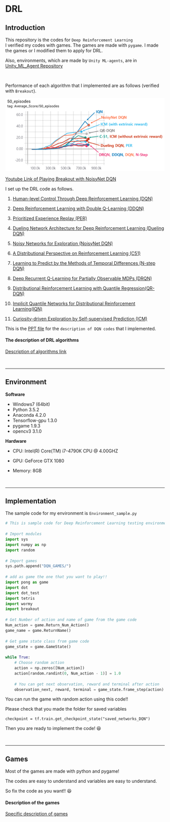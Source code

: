 # DRL

## Introduction
This repository is the codes for `Deep Reinforcement Learning`
<br> I verified my codes with games. The games are made with `pygame`. I made the games or I modified them to apply for DRL. 

Also, environments, which are made by `Unity ML-agents`, are in  [Unity_ML_Agent Repository](https://github.com/Kyushik/Unity_ML_Agent)

<br>

Performance of each algorithm that I implemented are as follows (verified with `Breakout`).  

![Performance](./Image/Performance.png)

[Youtube Link of Playing Breakout with NoisyNet DQN](https://youtu.be/h8UtVZ5XCtY)



 I set up the DRL code as follows. 

1. [Human-level Control Through Deep Reinforcement Learning (DQN)](https://storage.googleapis.com/deepmind-media/dqn/DQNNaturePaper.pdf)

2. [Deep Reinforcement Learning with Double Q-Learning (DDQN)](https://arxiv.org/abs/1509.06461) 

3. [Prioritized Experience Replay (PER)](https://arxiv.org/abs/1511.05952) 

4. [Dueling Network Architecture for Deep Reinforcement Learning (Dueling DQN)](https://arxiv.org/abs/1511.06581)

5. [Noisy Networks for Exploration (NoisyNet DQN)](https://arxiv.org/abs/1706.10295) 

6. [A Distributional Perspective on Reinforcement Learning (C51)](https://arxiv.org/abs/1707.06887) 
7. [Learning to Predict by the Methods of Temporal Differences (N-step DQN)](http://incompleteideas.net/papers/sutton-88-with-erratum.pdf) 

8. [Deep Recurrent Q-Learning for Partially Observable MDPs (DRQN)](https://arxiv.org/abs/1507.06527) 

9. [Distributional Reinforcement Learning with Quantile Regression(QR-DQN)](https://arxiv.org/abs/1710.10044)

10. [Implicit Quantile Networks for Distributional Reinforcement Learning(IQN)](https://arxiv.org/abs/1806.06923)

11. [Curiosity-driven Exploration by Self-supervised Prediction (ICM)](https://arxiv.org/abs/1705.05363)


This is the [PPT file](https://www.dropbox.com/s/0o72oqe7f5kip4z/DQN.pdf?dl=0) for the `description of DQN codes` that I implemented. 



#### The description of DRL algorithms

[Description of algorithms link](https://github.com/Kyushik/DRL/blob/master/README_Algorithms.md)

<br>

---
## Environment
**Software**
* Windows7 (64bit)
* Python 3.5.2
* Anaconda 4.2.0
* Tensorflow-gpu 1.3.0
* pygame 1.9.3
* opencv3 3.1.0

**Hardware**
* CPU: Intel(R) Core(TM) i7-4790K CPU @ 4.00GHZ

* GPU: GeForce GTX 1080

* Memory: 8GB

  <br>

---
## Implementation
The sample code for my environment is `Environment_sample.py`

```python
# This is sample code for Deep Reinforcement Learning testing environment 

# Import modules
import sys 
import numpy as np
import random

# Import games
sys.path.append("DQN_GAMES/")

# add as game the one that you want to play!! 
import pong as game
import dot  
import dot_test  
import tetris  
import wormy
import breakout

# Get Number of action and name of game from the game code
Num_action = game.Return_Num_Action()
game_name = game.ReturnName()

# Get game state class from game code
game_state = game.GameState()

while True:
    # Choose random action
    action = np.zeros([Num_action])
    action[random.randint(0, Num_action - 1)] = 1.0

    # You can get next observation, reward and terminal after action
    observation_next, reward, terminal = game_state.frame_step(action)
```

You can run the game with random action using this code!! 



Please check that you made the folder for saved variables

```
checkpoint = tf.train.get_checkpoint_state("saved_networks_DQN")
```

Then you are ready to implement the code! :laughing:

<br>

---
## Games 
Most of the games are made with python and pygame! 

The codes are easy to understand and variables are easy to understand. 

So fix the code as you want!! :laughing: 



#### Description of the games

[Specific description of games](https://github.com/Kyushik/DRL/blob/master/README_Games.md)